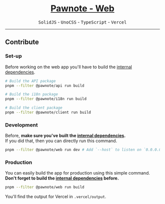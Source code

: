 <h1 align="center"><a href="https://pawnote.vercel.app">Pawnote - Web</a></h1>

<p align="center">
  <kbd>SolidJS</kbd> - <kbd>UnoCSS</kbd> - <kbd>TypeScript</kbd> - <kbd>Vercel</kbd>
</p>

<hr />

## Contribute

### Set-up

Before working on the web app you'll have to build the [internal dependencies](../../packages/).

```bash
# Build the API package
pnpm --filter @pawnote/api run build

# Build the i18n package
pnpm --filter @pawnote/i18n run build

# Build the client package
pnpm --filter @pawnote/client run build
```

### Development

Before, **make sure you've built the [internal dependencies](#Set-up).** \
If you did that, then you can directly run this command.

```bash
pnpm --filter @pawnote/web run dev # Add `--host` to listen on `0.0.0.0`
```

### Production

You can easily build the app for production using this simple command. \
**Don't forget to build the [internal dependencies](#Set-up) before.**

```bash
pnpm --filter @pawnote/web run build
```

You'll find the output for Vercel in `.vercel/output`.

